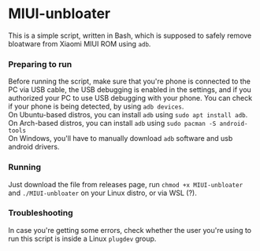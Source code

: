 # MIUI-unbloater

This is a simple script, written in Bash, which is supposed to safely remove bloatware from Xiaomi MIUI ROM using `adb`.

### Preparing to run

Before running the script, make sure that you're phone is connected to the PC via USB cable, the USB debugging is enabled in the settings, and if you authorized your PC to use USB debugging with your phone. You can check if your phone is being detected, by using `adb devices`.
<br>
On Ubuntu-based distros, you can install `adb` using `sudo apt install adb`.
<br>
On Arch-based distros, you can install `adb` using `sudo pacman -S android-tools`
<br>
On Windows, you'll have to manually download `adb` software and usb android drivers.

### Running

Just download the file from releases page, run `chmod +x MIUI-unbloater` and `./MIUI-unbloater` on your Linux distro, or via WSL (?).

### Troubleshooting

In case you're getting some errors, check whether the user you're using to run this script is inside a Linux `plugdev` group. 
